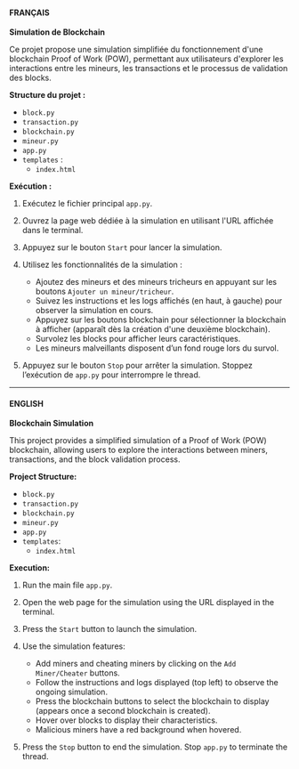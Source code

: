 #### FRANÇAIS ####

**Simulation de Blockchain**

Ce projet propose une simulation simplifiée du fonctionnement d'une blockchain Proof of Work (POW), permettant aux utilisateurs d'explorer les interactions entre les mineurs, les transactions et le processus de validation des blocks.

**Structure du projet :**

- `block.py`
- `transaction.py`
- `blockchain.py`
- `mineur.py`
- `app.py`
- `templates` :
  - `index.html`

**Exécution :**

1. Exécutez le fichier principal `app.py`.

2. Ouvrez la page web dédiée à la simulation en utilisant l'URL affichée dans le terminal.

3. Appuyez sur le bouton `Start` pour lancer la simulation.

4. Utilisez les fonctionnalités de la simulation :
   - Ajoutez des mineurs et des mineurs tricheurs en appuyant sur les boutons `Ajouter un mineur/tricheur`.
   - Suivez les instructions et les logs affichés (en haut, à gauche) pour observer la simulation en cours.
   - Appuyez sur les boutons blockchain pour sélectionner la blockchain à afficher (apparaît dès la création d'une deuxième blockchain).
   - Survolez les blocks pour afficher leurs caractéristiques.
   - Les mineurs malveillants disposent d’un fond rouge lors du survol.

5. Appuyez sur le bouton `Stop` pour arrêter la simulation. Stoppez l’exécution de `app.py` pour interrompre le thread.

---

#### ENGLISH #### 

**Blockchain Simulation**

This project provides a simplified simulation of a Proof of Work (POW) blockchain, allowing users to explore the interactions between miners, transactions, and the block validation process.

**Project Structure:**

- `block.py`
- `transaction.py`
- `blockchain.py`
- `mineur.py`
- `app.py`
- `templates`:
  - `index.html`

**Execution:**

1. Run the main file `app.py`.

2. Open the web page for the simulation using the URL displayed in the terminal.

3. Press the `Start` button to launch the simulation.

4. Use the simulation features:
   - Add miners and cheating miners by clicking on the `Add Miner/Cheater` buttons.
   - Follow the instructions and logs displayed (top left) to observe the ongoing simulation.
   - Press the blockchain buttons to select the blockchain to display (appears once a second blockchain is created).
   - Hover over blocks to display their characteristics.
   - Malicious miners have a red background when hovered.

5. Press the `Stop` button to end the simulation. Stop `app.py` to terminate the thread.
